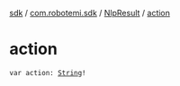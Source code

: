 [sdk](../../index.md) / [com.robotemi.sdk](../index.md) / [NlpResult](index.md) / [action](./action.md)

# action

`var action: `[`String`](https://kotlinlang.org/api/latest/jvm/stdlib/kotlin/-string/index.html)`!`